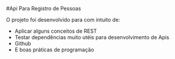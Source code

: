#Api Para Registro de Pessoas

O projeto foi desenvolvido para com intuito de:
* Aplicar alguns conceitos de REST
* Testar dependências muito utéis para desenvolvimento de Apis
* Github
* E boas práticas de programação